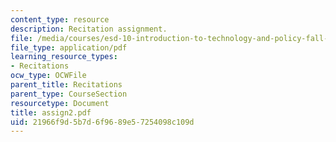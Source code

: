 ```yaml
---
content_type: resource
description: Recitation assignment.
file: /media/courses/esd-10-introduction-to-technology-and-policy-fall-2006/21966f9d5b7d6f9689e57254098c109d_assign2.pdf
file_type: application/pdf
learning_resource_types:
- Recitations
ocw_type: OCWFile
parent_title: Recitations
parent_type: CourseSection
resourcetype: Document
title: assign2.pdf
uid: 21966f9d-5b7d-6f96-89e5-7254098c109d
---
```

